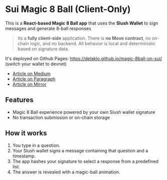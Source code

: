 # Sui Magic 8 Ball (Client-Only)

This is a **React-based Magic 8 Ball app** that uses the **Slush Wallet** to
sign messages and generate 8-ball responses

> Its a **fully client-side** application. There is **no Move contract**, no
> on-chain logic, and no backend. All behavior is local and deterministic based
> on signature data.

It's deployed on Github Pages: https://delaklo.github.io/magic-8ball-on-sui/ (switch your wallet to devnet)

- [Article on Medium](https://medium.com/@delaklovp/sui-developing-1-magic-8-ball-app-with-usesignpersonalmessage-hook-3327d2afa293)
- [Article on Paragraph](https://paragraph.com/@delaklo/sui-developing-1-magic-8-ball-app-with-usesignpersonalmessage-hook)
- [Article on Mirror](https://mirror.xyz/0x0E8A7D2E29371774f4caC2F0A935a597469a3761/irUokCv5JbswPdGzwbwTPQCQiJKOjbIFFlZsC0M0WwU)

## Features

- Magic 8 Ball experience powered by your own Slush wallet signature
- No transaction submission or on-chain storage

## How it works

1. You type in a question.
2. Your Slush wallet signs a message containing that question and a timestamp.
3. The app hashes your signature to select a response from a predefined list.
4. The answer is revealed with a magic-ball animation.
